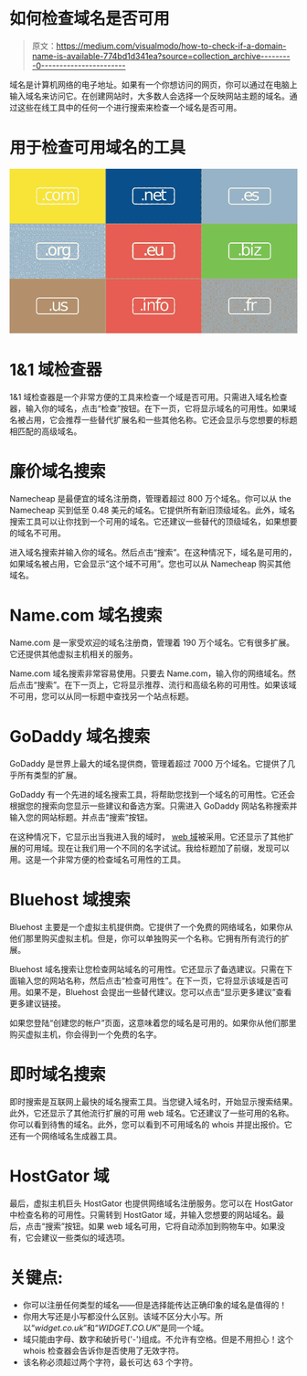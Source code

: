 # 如何检查域名是否可用

> 原文：<https://medium.com/visualmodo/how-to-check-if-a-domain-name-is-available-774bd1d341ea?source=collection_archive---------0----------------------->

域名是计算机网络的电子地址。如果有一个你想访问的网页，你可以通过在电脑上输入域名来访问它。在创建网站时，大多数人会选择一个反映网站主题的域名。通过这些在线工具中的任何一个进行搜索来检查一个域名是否可用。

# 用于检查可用域名的工具

![](img/a624bb17613aec96c5a5a70ee5cfd86a.png)

# 1&1 域检查器

1&1 域检查器是一个非常方便的工具来检查一个域是否可用。只需进入域名检查器，输入你的域名，点击“检查”按钮。在下一页，它将显示域名的可用性。如果域名被占用，它会推荐一些替代扩展名和一些其他名称。它还会显示与您想要的标题相匹配的高级域名。

# 廉价域名搜索

Namecheap 是最便宜的域名注册商，管理着超过 800 万个域名。你可以从 the Namecheap 买到低至 0.48 美元的域名。它提供所有新旧顶级域名。此外，域名搜索工具可以让你找到一个可用的域名。它还建议一些替代的顶级域名，如果想要的域名不可用。

进入域名搜索并输入你的域名。然后点击“搜索”。在这种情况下，域名是可用的，如果域名被占用，它会显示“这个域不可用”。您也可以从 Namecheap 购买其他域名。

# Name.com 域名搜索

Name.com 是一家受欢迎的域名注册商，管理着 190 万个域名。它有很多扩展。它还提供其他虚拟主机相关的服务。

Name.com 域名搜索非常容易使用。只要去 Name.com，输入你的网络域名。然后点击“搜索”。在下一页上，它将显示推荐、流行和高级名称的可用性。如果该域不可用，您可以从同一标题中查找另一个站点标题。

# GoDaddy 域名搜索

GoDaddy 是世界上最大的域名提供商，管理着超过 7000 万个域名。它提供了几乎所有类型的扩展。

GoDaddy 有一个先进的域名搜索工具，将帮助您找到一个域名的可用性。它还会根据您的搜索向您显示一些建议和备选方案。只需进入 GoDaddy 网站名称搜索并输入您的网站标题。并点击“搜索”按钮。

在这种情况下，它显示出当我进入我的域时， [web 域](https://visualmodo.com/differences-between-web-hosting-and-domain-name/)被采用。它还显示了其他扩展的可用域。现在让我们用一个不同的名字试试。我给标题加了前缀，发现可以用。这是一个非常方便的检查域名可用性的工具。

# Bluehost 域搜索

Bluehost 主要是一个虚拟主机提供商。它提供了一个免费的网络域名，如果你从他们那里购买虚拟主机。但是，你可以单独购买一个名称。它拥有所有流行的扩展。

Bluehost 域名搜索让您检查网站域名的可用性。它还显示了备选建议。只需在下面输入您的网站名称，然后点击“检查可用性”。在下一页，它将显示该域是否可用。如果不是，Bluehost 会提出一些替代建议。您可以点击“显示更多建议”查看更多建议链接。

如果您登陆“创建您的帐户”页面，这意味着您的域名是可用的。如果你从他们那里购买虚拟主机，你会得到一个免费的名字。

# 即时域名搜索

即时搜索是互联网上最快的域名搜索工具。当您键入域名时，开始显示搜索结果。此外，它还显示了其他流行扩展的可用 web 域名。它还建议了一些可用的名称。你可以看到待售的域名。此外，您可以看到不可用域名的 whois 并提出报价。它还有一个网络域名生成器工具。

# HostGator 域

最后，虚拟主机巨头 HostGator 也提供网络域名注册服务。您可以在 HostGator 中检查名称的可用性。只需转到 HostGator 域，并输入您想要的网站域名。最后，点击“搜索”按钮。如果 web 域名可用，它将自动添加到购物车中。如果没有，它会建议一些类似的域选项。

# 关键点:

*   你可以注册任何类型的域名——但是选择能传达正确印象的域名是值得的！
*   你用大写还是小写都没什么区别。该域不区分大小写。所以“*widget.co.uk*”和“*WIDGET.CO.UK*”是同一个域。
*   域只能由字母、数字和破折号('-')组成。不允许有空格。但是不用担心！这个 whois 检查器会告诉你是否使用了无效字符。
*   该名称必须超过两个字符，最长可达 63 个字符。